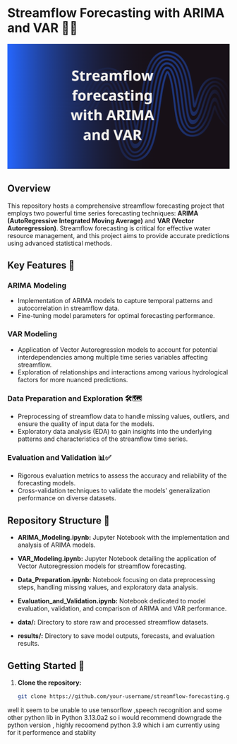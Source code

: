 # Streamflow Forecasting with ARIMA and VAR 🌊🔮

![Streamflow](https://github.com/cuddles47/streamflow-forecasting/blob/main/Streamflow.png) 

## Overview

This repository hosts a comprehensive streamflow forecasting project that employs two powerful time series forecasting techniques: **ARIMA (AutoRegressive Integrated Moving Average)** and **VAR (Vector Autoregression)**. Streamflow forecasting is critical for effective water resource management, and this project aims to provide accurate predictions using advanced statistical methods.

## Key Features 🌟

### ARIMA Modeling

- Implementation of ARIMA models to capture temporal patterns and autocorrelation in streamflow data.
- Fine-tuning model parameters for optimal forecasting performance.

### VAR Modeling

- Application of Vector Autoregression models to account for potential interdependencies among multiple time series variables affecting streamflow.
- Exploration of relationships and interactions among various hydrological factors for more nuanced predictions.

### Data Preparation and Exploration 🛠️🗺️

- Preprocessing of streamflow data to handle missing values, outliers, and ensure the quality of input data for the models.
- Exploratory data analysis (EDA) to gain insights into the underlying patterns and characteristics of the streamflow time series.

### Evaluation and Validation 📊✅

- Rigorous evaluation metrics to assess the accuracy and reliability of the forecasting models.
- Cross-validation techniques to validate the models' generalization performance on diverse datasets.

## Repository Structure 📂

- **ARIMA_Modeling.ipynb:** Jupyter Notebook with the implementation and analysis of ARIMA models.
  
- **VAR_Modeling.ipynb:** Jupyter Notebook detailing the application of Vector Autoregression models for streamflow forecasting.

- **Data_Preparation.ipynb:** Notebook focusing on data preprocessing steps, handling missing values, and exploratory data analysis.

- **Evaluation_and_Validation.ipynb:** Notebook dedicated to model evaluation, validation, and comparison of ARIMA and VAR performance.

- **data/:** Directory to store raw and processed streamflow datasets.

- **results/:** Directory to save model outputs, forecasts, and evaluation results.

## Getting Started 🚀

1. **Clone the repository:**
   ```bash
   git clone https://github.com/your-username/streamflow-forecasting.git
well it seem to be unable to use tensorflow ,speech recognition and some other python lib in Python 3.13.0a2 so i would recommend downgrade the python version , highly recoomend python 3.9 which i am currently using for it performence and stablity 
